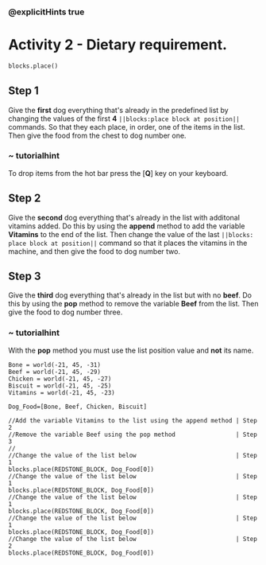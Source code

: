 ### @explicitHints true

# Activity 2 - Dietary requirement.

```python
blocks.place()
```

## Step 1
Give the **first** dog everything that's already in the predefined list by changing the values of the first **4** `||blocks:place block at position||`
commands. So that they each place, in order, one of the items in the list. Then give the food from the chest to dog number one.

### ~ tutorialhint 
To drop items from the hot bar press the [**Q**] key on your keyboard. 

## Step 2
Give the **second** dog everything that's already in the list with additonal vitamins added. 
Do this by using the **append** method to add the variable **Vitamins** to the end of the list.
Then change the value of the last `||blocks: place block at position||` command so that it places the vitamins in the machine, and 
then give the food to dog number two.

## Step 3
Give the **third** dog everything that's already in the list but with no **beef**. 
Do this by using the **pop** method to remove the variable **Beef** from the list.
Then give the food to dog number three.

### ~ tutorialhint 
With the **pop** method you must use the list position value and **not** its name. 

```template
Bone = world(-21, 45, -31)
Beef = world(-21, 45, -29)
Chicken = world(-21, 45, -27)
Biscuit = world(-21, 45, -25)
Vitamins = world(-21, 45, -23)

Dog_Food=[Bone, Beef, Chicken, Biscuit]

//Add the variable Vitamins to the list using the append method | Step 2
//Remove the variable Beef using the pop method                 | Step 3
//
//Change the value of the list below                            | Step 1
blocks.place(REDSTONE_BLOCK, Dog_Food[0]) 
//Change the value of the list below                            | Step 1
blocks.place(REDSTONE_BLOCK, Dog_Food[0])
//Change the value of the list below                            | Step 1
blocks.place(REDSTONE_BLOCK, Dog_Food[0]) 
//Change the value of the list below                            | Step 1
blocks.place(REDSTONE_BLOCK, Dog_Food[0])   
//Change the value of the list below                            | Step 2
blocks.place(REDSTONE_BLOCK, Dog_Food[0]) 
```
